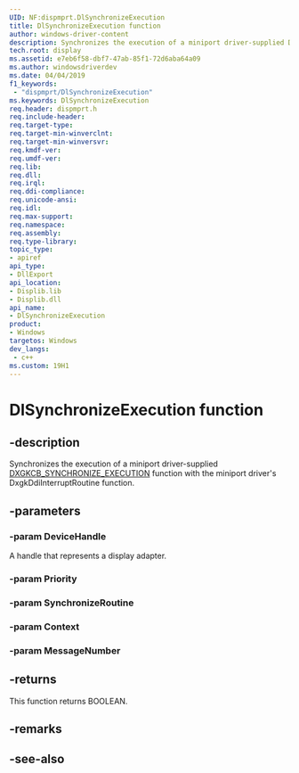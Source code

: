 ```yaml
---
UID: NF:dispmprt.DlSynchronizeExecution
title: DlSynchronizeExecution function
author: windows-driver-content
description: Synchronizes the execution of a miniport driver-supplied DXGKCB_SYNCHRONIZE_EXECUTION function with the miniport driver's DxgkDdiInterruptRoutine function.
tech.root: display
ms.assetid: e7eb6f58-dbf7-47ab-85f1-72d6aba64a09
ms.author: windowsdriverdev
ms.date: 04/04/2019 
f1_keywords:
 - "dispmprt/DlSynchronizeExecution"
ms.keywords: DlSynchronizeExecution
req.header: dispmprt.h
req.include-header:
req.target-type:
req.target-min-winverclnt: 
req.target-min-winversvr:
req.kmdf-ver:
req.umdf-ver:
req.lib:
req.dll:
req.irql: 
req.ddi-compliance:
req.unicode-ansi:
req.idl:
req.max-support:
req.namespace:
req.assembly:
req.type-library: 
topic_type: 
- apiref
api_type: 
- DllExport
api_location: 
- Displib.lib
- Displib.dll
api_name: 
- DlSynchronizeExecution
product: 
- Windows
targetos: Windows
dev_langs:
 - c++
ms.custom: 19H1
---
```


# DlSynchronizeExecution function


## -description

Synchronizes the execution of a miniport driver-supplied [DXGKCB_SYNCHRONIZE_EXECUTION](nc-dispmprt-dxgkcb_synchronize_execution.md) function with the miniport driver's DxgkDdiInterruptRoutine function.

## -parameters

### -param DeviceHandle

A handle that represents a display adapter.

### -param Priority



### -param SynchronizeRoutine



### -param Context



### -param MessageNumber




## -returns

This function returns BOOLEAN.

## -remarks

## -see-also
